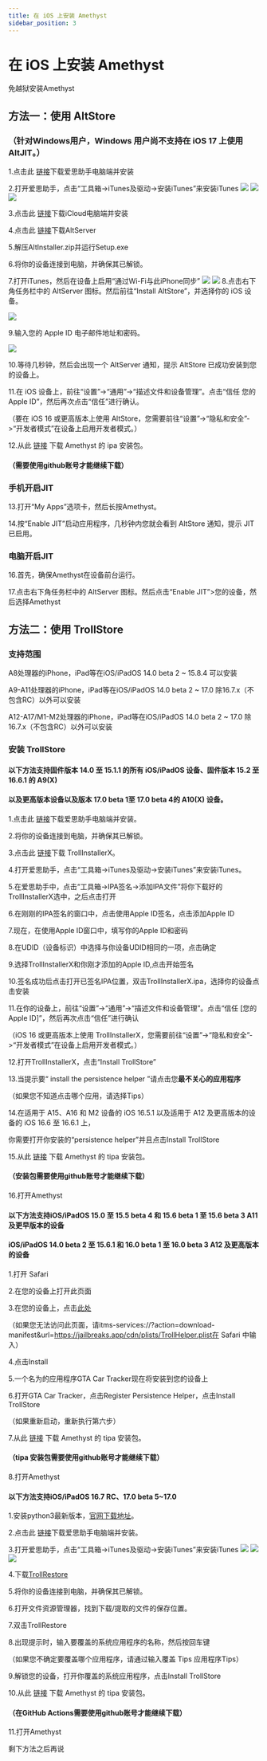```yaml
---
title: 在 iOS 上安装 Amethyst
sidebar_position: 3
---
```


# 在 iOS 上安装 Amethyst

免越狱安装Amethyst

## 方法一：使用 AltStore

### （针对Windows用户，Windows 用户尚不支持在 iOS 17 上使用 AltJIT。）

1.点击此 [链接](https://www.i4.cn)下载爱思助手电脑端并安装

2.打开爱思助手，点击“工具箱->iTunes及驱动->安装iTunes”来安装iTunes
![](../_images/i4_1.png)
![](../_images/i4_2.png)
![](../_images/i4_3.png)


3.点击此 [链接](https://updates.cdn-apple.com/2020/windows/001-39935-20200911-1A70AA56-F448-11EA-8CC0-99D41950005E/iCloudSetup.exe)下载iCloud电脑端并安装

4.点击此 [链接](https://cdn.altstore.io/file/altstore/altinstaller.zip)下载AltServer

5.解压AltInstaller.zip并运行Setup.exe

6.将你的设备连接到电脑，并确保其已解锁。

7.打开iTunes，然后在设备上启用“通过Wi-Fi与此iPhone同步”
![](../_images/iTunes_1.png)
![](../_images/iTunes_2.png)
8.点击右下角任务栏中的 AltServer 图标。然后前往“Install AltStore”，并选择你的 iOS 设备。

![](../_images/Alt_1.png)

9.输入您的 Apple ID 电子邮件地址和密码。

![](../_images/Alt_2.png)

10.等待几秒钟，然后会出现一个 AltServer 通知，提示 AltStore 已成功安装到您的设备上。

11.在 iOS 设备上，前往“设置”->“通用”->“描述文件和设备管理”。点击“信任 您的 Apple ID”，然后再次点击“信任”进行确认。

（要在 iOS 16 或更高版本上使用 AltStore，您需要前往“设置”->“隐私和安全”->“开发者模式”在设备上启用开发者模式。）

12.从此 [链接](https://github.com/AngelAuraMC/Amethyst-iOS/actions) 下载 Amethyst 的 ipa 安装包。

#### （需要使用github账号才能继续下载）

### 手机开启JIT

13.打开“My Apps”选项卡，然后长按Amethyst。

14.按“Enable JIT”启动应用程序，几秒钟内您就会看到 AltStore 通知，提示 JIT 已启用。

### 电脑开启JIT

16.首先，确保Amethyst在设备前台运行。

17.点击右下角任务栏中的 AltServer 图标。然后点击“Enable JIT”>您的设备，然后选择Amethyst

## 方法二：使用 TrollStore

### 支持范围

A8处理器的iPhone，iPad等在iOS/iPadOS 14.0 beta 2 ~ 15.8.4	可以安装

A9-A11处理器的iPhone，iPad等在iOS/iPadOS 14.0 beta 2 ~ 17.0 除16.7.x（不包含RC）以外可以安装

A12-A17/M1-M2处理器的iPhone，iPad等在iOS/iPadOS 14.0 beta 2 ~ 17.0 除16.7.x（不包含RC）以外可以安装

### 安装 TrollStore

#### 以下方法支持固件版本 14.0 至 15.1.1 的所有 iOS/iPadOS 设备、固件版本 15.2 至 16.6.1 的 A9(X) 

#### 以及更高版本设备以及版本 17.0 beta 1至 17.0 beta 4的 A10(X) 设备。

1.点击此 [链接](https://www.i4.cn)下载爱思助手电脑端并安装。

2.将你的设备连接到电脑，并确保其已解锁。

3.点击此 [链接](https://github.com/alfiecg24/TrollInstallerX/releases/latest/download/TrollInstallerX.ipa)下载 TrollInstallerX。

4.打开爱思助手，点击“工具箱->iTunes及驱动->安装iTunes”来安装iTunes。

5.在爱思助手中，点击“工具箱->IPA签名->添加IPA文件”将你下载好的TrollInstallerX选中，之后点击打开

6.在刚刚的IPA签名的窗口中，点击使用Apple ID签名，点击添加Apple ID

7.现在，在使用Apple ID窗口中，填写你的Apple ID和密码

8.在UDID（设备标识）中选择与你设备UDID相同的一项，点击确定

9.选择TrollInstallerX和你刚才添加的Apple ID,点击开始签名

10.签名成功后点击打开已签名IPA位置，双击TrollInstallerX.ipa，选择你的设备点击安装

11.在你的设备上，前往“设置”->“通用”->“描述文件和设备管理”。点击“信任 [您的 Apple ID]”，然后再次点击“信任”进行确认

（iOS 16 或更高版本上使用 TrollInstallerX，您需要前往“设置”->“隐私和安全”->“开发者模式”在设备上启用开发者模式。）

12.打开TrollInstallerX，点击“Install TrollStore”

13.当提示要“ install the persistence helper ”请点击您**最不关心的应用程序**

（如果您不知道点击哪个应用，请选择Tips）

14.在适用于 A15、A16 和 M2 设备的 iOS 16.5.1 以及适用于 A12 及更高版本的设备的 iOS 16.6 至 16.6.1 上，

你需要打开你安装的“persistence helper”并且点击Install TrollStore

15.从此 [链接](https://github.com/AngelAuraMC/Amethyst-iOS/actions) 下载 Amethyst 的 tipa 安装包。

#### （安装包需要使用github账号才能继续下载）

16.打开Amethyst

#### 以下方法支持iOS/iPadOS 15.0 至 15.5 beta 4 和 15.6 beta 1 至 15.6 beta 3  A11 及更早版本的设备

#### iOS/iPadOS 14.0 beta 2 至 15.6.1 和 16.0 beta 1 至 16.0 beta 3 A12 及更高版本的设备

1.打开 Safari

2.在您的设备上打开此页面

3.在您的设备上，点击[此处](itms-services://?action=download-manifest&url=https://jailbreaks.app/cdn/plists/TrollHelper.plist)

（如果您无法访问此页面，请itms-services://?action=download-manifest&url=https://jailbreaks.app/cdn/plists/TrollHelper.plist在 Safari 中输入）

4.点击Install

5.一个名为的应用程序GTA Car Tracker现在将安装到您的设备上

6.打开GTA Car Tracker，点击Register Persistence Helper，点击Install TrollStore

（如果重新启动，重新执行第六步）

7.从此 [链接](https://github.com/AngelAuraMC/Amethyst-iOS/actions) 下载 Amethyst 的 tipa 安装包。

#### （tipa 安装包需要使用github账号才能继续下载）

8.打开Amethyst

#### 以下方法支持iOS/iPadOS 16.7 RC、17.0 beta 5~17.0

1.安装python3最新版本，[官网下载地址](https://www.python.org/downloads/)。

2.点击此 [链接](https://www.i4.cn)下载爱思助手电脑端并安装。

3.打开爱思助手，点击“工具箱->iTunes及驱动->安装iTunes”来安装iTunes
![](../_images/i4_1.png)
![](../_images/i4_2.png)
![](../_images/i4_3.png)

4.下载[TrollRestore](https://github.com/JJTech0130/TrollRestore/releases/download/1.0/TrollRestore.exe)

5.将你的设备连接到电脑，并确保其已解锁。

6.打开文件资源管理器，找到下载/提取的文件的保存位置。

7.双击TrollRestore

8.出现提示时，输入要覆盖的系统应用程序的名称，然后按回车键

（如果您不确定要覆盖哪个应用程序，请通过输入覆盖 Tips 应用程序Tips）

9.解锁您的设备，打开你覆盖的系统应用程序，点击Install TrollStore

10.从此 [链接](https://github.com/AngelAuraMC/Amethyst-iOS/actions) 下载 Amethyst 的 tipa 安装包。

#### （在GitHub Actions需要使用github账号才能继续下载）

11.打开Amethyst

剩下方法之后再说
